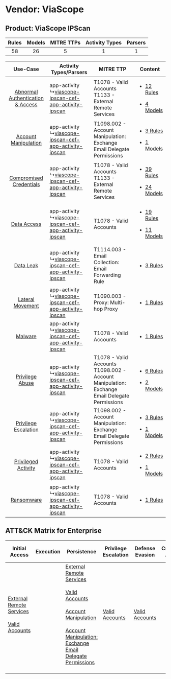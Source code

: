 Vendor: ViaScope
================
Product: ViaScope IPScan
------------------------
| Rules | Models | MITRE TTPs | Activity Types | Parsers |
|:-----:|:------:|:----------:|:--------------:|:-------:|
|  58   |   26   |     5      |       1        |    1    |

|    Use-Case    | Activity Types/Parsers    | MITRE TTP    | Content    |
|:----:| ---- | ---- | ---- |
| [Abnormal Authentication & Access](../../../UseCases/uc_abnormal_authentication_&_access.md) |  app-activity<br> ↳[viascope-ipscan-cef-app-activity-ipscan](Ps/pC_viascopeipscancefappactivityipscan.md)<br> | T1078 - Valid Accounts<br>T1133 - External Remote Services<br>    | [<ul><li>12 Rules</li></ul><ul><li>4 Models</li></ul>](RM/r_m_viascope_viascope_ipscan_Abnormal_Authentication_&_Access.md) |
|    [Account Manipulation](../../../UseCases/uc_account_manipulation.md)    |  app-activity<br> ↳[viascope-ipscan-cef-app-activity-ipscan](Ps/pC_viascopeipscancefappactivityipscan.md)<br> | T1098.002 - Account Manipulation: Exchange Email Delegate Permissions<br>    | [<ul><li>3 Rules</li></ul><ul><li>1 Models</li></ul>](RM/r_m_viascope_viascope_ipscan_Account_Manipulation.md)    |
|          [Compromised Credentials](../../../UseCases/uc_compromised_credentials.md)          |  app-activity<br> ↳[viascope-ipscan-cef-app-activity-ipscan](Ps/pC_viascopeipscancefappactivityipscan.md)<br> | T1078 - Valid Accounts<br>T1133 - External Remote Services<br>    | [<ul><li>39 Rules</li></ul><ul><li>24 Models</li></ul>](RM/r_m_viascope_viascope_ipscan_Compromised_Credentials.md)         |
|    [Data Access](../../../UseCases/uc_data_access.md)    |  app-activity<br> ↳[viascope-ipscan-cef-app-activity-ipscan](Ps/pC_viascopeipscancefappactivityipscan.md)<br> | T1078 - Valid Accounts<br>    | [<ul><li>19 Rules</li></ul><ul><li>11 Models</li></ul>](RM/r_m_viascope_viascope_ipscan_Data_Access.md)    |
|    [Data Leak](../../../UseCases/uc_data_leak.md)    |  app-activity<br> ↳[viascope-ipscan-cef-app-activity-ipscan](Ps/pC_viascopeipscancefappactivityipscan.md)<br> | T1114.003 - Email Collection: Email Forwarding Rule<br>    | [<ul><li>3 Rules</li></ul>](RM/r_m_viascope_viascope_ipscan_Data_Leak.md)    |
|    [Lateral Movement](../../../UseCases/uc_lateral_movement.md)    |  app-activity<br> ↳[viascope-ipscan-cef-app-activity-ipscan](Ps/pC_viascopeipscancefappactivityipscan.md)<br> | T1090.003 - Proxy: Multi-hop Proxy<br>    | [<ul><li>1 Rules</li></ul>](RM/r_m_viascope_viascope_ipscan_Lateral_Movement.md)    |
|    [Malware](../../../UseCases/uc_malware.md)    |  app-activity<br> ↳[viascope-ipscan-cef-app-activity-ipscan](Ps/pC_viascopeipscancefappactivityipscan.md)<br> | T1078 - Valid Accounts<br>    | [<ul><li>1 Rules</li></ul>](RM/r_m_viascope_viascope_ipscan_Malware.md)    |
|    [Privilege Abuse](../../../UseCases/uc_privilege_abuse.md)    |  app-activity<br> ↳[viascope-ipscan-cef-app-activity-ipscan](Ps/pC_viascopeipscancefappactivityipscan.md)<br> | T1078 - Valid Accounts<br>T1098.002 - Account Manipulation: Exchange Email Delegate Permissions<br> | [<ul><li>6 Rules</li></ul><ul><li>2 Models</li></ul>](RM/r_m_viascope_viascope_ipscan_Privilege_Abuse.md)    |
|    [Privilege Escalation](../../../UseCases/uc_privilege_escalation.md)    |  app-activity<br> ↳[viascope-ipscan-cef-app-activity-ipscan](Ps/pC_viascopeipscancefappactivityipscan.md)<br> | T1098.002 - Account Manipulation: Exchange Email Delegate Permissions<br>    | [<ul><li>3 Rules</li></ul><ul><li>1 Models</li></ul>](RM/r_m_viascope_viascope_ipscan_Privilege_Escalation.md)    |
|    [Privileged Activity](../../../UseCases/uc_privileged_activity.md)    |  app-activity<br> ↳[viascope-ipscan-cef-app-activity-ipscan](Ps/pC_viascopeipscancefappactivityipscan.md)<br> | T1078 - Valid Accounts<br>    | [<ul><li>2 Rules</li></ul><ul><li>1 Models</li></ul>](RM/r_m_viascope_viascope_ipscan_Privileged_Activity.md)    |
|    [Ransomware](../../../UseCases/uc_ransomware.md)    |  app-activity<br> ↳[viascope-ipscan-cef-app-activity-ipscan](Ps/pC_viascopeipscancefappactivityipscan.md)<br> | T1078 - Valid Accounts<br>    | [<ul><li>1 Rules</li></ul>](RM/r_m_viascope_viascope_ipscan_Ransomware.md)    |

ATT&CK Matrix for Enterprise
----------------------------
| Initial Access                                                                                                                                   | Execution | Persistence                                                                                                                                                                                                                                                                                                                                 | Privilege Escalation                                                | Defense Evasion                                                     | Credential Access | Discovery | Lateral Movement | Collection                                                                                                                                                            | Command and Control                                                                                                                       | Exfiltration | Impact |
| ------------------------------------------------------------------------------------------------------------------------------------------------ | --------- | ------------------------------------------------------------------------------------------------------------------------------------------------------------------------------------------------------------------------------------------------------------------------------------------------------------------------------------------- | ------------------------------------------------------------------- | ------------------------------------------------------------------- | ----------------- | --------- | ---------------- | --------------------------------------------------------------------------------------------------------------------------------------------------------------------- | ----------------------------------------------------------------------------------------------------------------------------------------- | ------------ | ------ |
| [External Remote Services](https://attack.mitre.org/techniques/T1133)<br><br>[Valid Accounts](https://attack.mitre.org/techniques/T1078)<br><br> |           | [External Remote Services](https://attack.mitre.org/techniques/T1133)<br><br>[Valid Accounts](https://attack.mitre.org/techniques/T1078)<br><br>[Account Manipulation](https://attack.mitre.org/techniques/T1098)<br><br>[Account Manipulation: Exchange Email Delegate Permissions](https://attack.mitre.org/techniques/T1098/002)<br><br> | [Valid Accounts](https://attack.mitre.org/techniques/T1078)<br><br> | [Valid Accounts](https://attack.mitre.org/techniques/T1078)<br><br> |                   |           |                  | [Email Collection](https://attack.mitre.org/techniques/T1114)<br><br>[Email Collection: Email Forwarding Rule](https://attack.mitre.org/techniques/T1114/003)<br><br> | [Proxy: Multi-hop Proxy](https://attack.mitre.org/techniques/T1090/003)<br><br>[Proxy](https://attack.mitre.org/techniques/T1090)<br><br> |              |        |